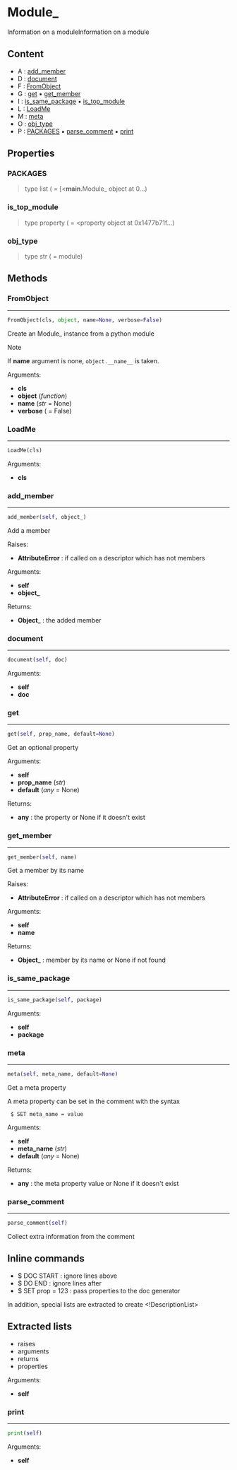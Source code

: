 # Module_

Information on a moduleInformation on a module

## Content


- A : [add_member](#add_member)
- D : [document](#document)
- F : [FromObject](#fromobject)
- G : [get](#get) :black_small_square: [get_member](#get_member)
- I : [is_same_package](#is_same_package) :black_small_square: [is_top_module](#is_top_module)
- L : [LoadMe](#loadme)
- M : [meta](#meta)
- O : [obj_type](#obj_type)
- P : [PACKAGES](#packages) :black_small_square: [parse_comment](#parse_comment) :black_small_square: [print](#print)



## Properties

### PACKAGES


> type list ( = [<__main__.Module_ object at 0...)



### is_top_module


> type property ( = <property object at 0x1477b71f...)



### obj_type


> type str ( = module)



## Methods

### FromObject

----------



``` python
FromObject(cls, object, name=None, verbose=False)
```

Create an Module_ instance from a python module

> [!NOTE]
> If **name** argument is none, `object.__name__` is taken.

Arguments:
- **cls**
- **object** (_function_)
- **name** (_str_ = None)
- **verbose** ( = False)



### LoadMe

----------



``` python
LoadMe(cls)
```



Arguments:
- **cls**



### add_member

----------



``` python
add_member(self, object_)
```

Add a member

Raises:
- **AttributeError** : if called on a descriptor which has not members



Arguments:
- **self**
- **object_**



Returns:
- **Object_** : the added member



### document

----------



``` python
document(self, doc)
```



Arguments:
- **self**
- **doc**



### get

----------



``` python
get(self, prop_name, default=None)
```

Get an optional property

Arguments:
- **self**
- **prop_name** (_str_)
- **default** (_any_ = None)



Returns:
- **any** : the property or None if it doesn't exist



### get_member

----------



``` python
get_member(self, name)
```

Get a member by its name

Raises:
- **AttributeError** : if called on a descriptor which has not members



Arguments:
- **self**
- **name**



Returns:
- **Object_** : member by its name or None if not found



### is_same_package

----------



``` python
is_same_package(self, package)
```



Arguments:
- **self**
- **package**



### meta

----------



``` python
meta(self, meta_name, default=None)
```

Get a meta property

A meta property can be set in the comment with the syntax
```
 $ SET meta_name = value
```

Arguments:
- **self**
- **meta_name** (_str_)
- **default** (_any_ = None)



Returns:
- **any** : the meta property value or None if it doesn't exist



### parse_comment

----------



``` python
parse_comment(self)
```

Collect extra information from the comment

Inline commands
---------------
- $ DOC START : ignore lines above
- $ DO END : ignore lines after
- $ SET prop = 123 : pass properties to the doc generator

In addition, special lists are extracted to create <!DescriptionList>

Extracted lists
---------------
- raises
- arguments
- returns
- properties

Arguments:
- **self**



### print

----------



``` python
print(self)
```



Arguments:
- **self**

